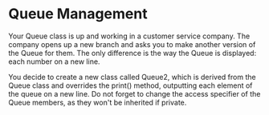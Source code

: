 # Queue Management


Your Queue class is up and working in a customer service company. The company opens up a new branch and asks you to make another version of the Queue for them. The only difference is the way the Queue is displayed: each number on a new line.

You decide to create a new class called Queue2, which is derived from the Queue class and overrides the print() method, outputting each element of the queue on a new line.
Do not forget to change the access specifier of the Queue members, as they won't be inherited if private.
